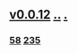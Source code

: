 ## [v0.0.12](https://github.com/littleflute/ssnn/edit/master/i/readme.md) [..](..) [.](.)
### [58](58) [235](235)
